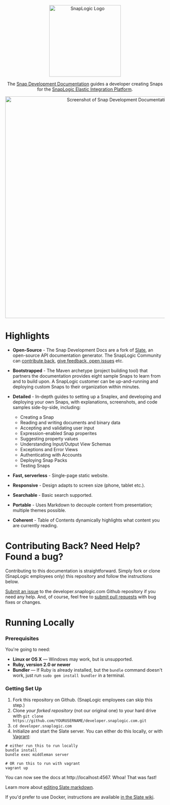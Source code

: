 <p align="center">
  <img src="https://dl.dropboxusercontent.com/u/3519578/Screenshots/oANO.png" alt="SnapLogic Logo" width="226">
</p>

<p align="center">The <a href="http://developer.snaplogic.com">Snap Development Documentation</a> guides a developer creating Snaps for the <a href="https://www.snaplogic.com/">SnapLogic Elastic Integration Platform</a>.</p>

<p align="center"><img src="https://dl.dropboxusercontent.com/u/3519578/Screenshots/dmbo.png" width=700 alt="Screenshot of Snap Development Documentation"></p>

# Highlights

* **Open-Source** - The Snap Development Docs are a fork of [Slate](https://github.com/lord/slate), an open-source API documentation generator. The SnapLogic Community can [contribute back](https://gist.github.com/Chaser324/ce0505fbed06b947d962), [give feedback, open issues](https://github.com/SnapLogic/developer.snaplogic.com/issues) etc. 

* **Bootstrapped** - The Maven archetype (project building tool) that partners the documentation provides eight sample Snaps to learn from and to build upon. A SnapLogic customer can be up-and-running and deploying custom Snaps to their organization within minutes.

* **Detailed** - In-depth guides to setting up a Snaplex, and developing and deploying your own Snaps, with explanations, screenshots, and code samples side-by-side, including:

	* Creating a Snap
	* Reading and writing documents and binary data
	* Accepting and validating user input
	* Expression-enabled Snap properites
	* Suggesting property values
	* Understanding Input/Output View Schemas
	* Exceptions and Error Views
	* Authenticating with Accounts
	* Deploying Snap Packs
	* Testing Snaps

* **Fast, serverless** - Single-page static website.

* **Responsive** - Design adapts to screen size (phone, tablet etc.).

* **Searchable** - Basic search supported.

* **Portable** - Uses Markdown to decouple content from presentation; multiple themes possible.

* **Coherent** - Table of Contents dynamically highlights what content you are currently reading.

# Contributing Back? Need Help? Found a bug?

Contributing to this documentation is straightforward. Simply fork or clone (SnapLogic employees only) this repository and follow the instructions below.

[Submit an issue](https://github.com/SnapLogic/developer.snaplogic.com/issues) to the developer.snaplogic.com Github repository if you need any help. And, of course, feel free to [submit pull requests](https://gist.github.com/Chaser324/ce0505fbed06b947d962) with bug fixes or changes.

# Running Locally

### Prerequisites

You're going to need:

 - **Linux or OS X** — Windows may work, but is unsupported.
 - **Ruby, version 2.0 or newer**
 - **Bundler** — If Ruby is already installed, but the `bundle` command doesn't work, just run `sudo gem install bundler` in a terminal.

### Getting Set Up

1. Fork this repository on Github. (SnapLogic employees can skip this step.)
2. Clone *your forked repository* (not our original one) to your hard drive with `git clone https://github.com/YOURUSERNAME/developer.snaplogic.com.git`
3. `cd developer.snaplogic.com`
4. Initialize and start the Slate server. You can either do this locally, or with [Vagrant](https://www.vagrantup.com/):

```shell
# either run this to run locally
bundle install
bundle exec middleman server

# OR run this to run with vagrant
vagrant up
```

You can now see the docs at http://localhost:4567. Whoa! That was fast!

Learn more about [editing Slate markdown](https://github.com/lord/slate/wiki/Markdown-Syntax).

If you'd prefer to use Docker, instructions are available [in the Slate wiki](https://github.com/lord/slate/wiki/Docker).
